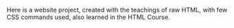 Here is a website project, created with the teachings of raw HTML, with few CSS commands used, also learned in the HTML Course.

